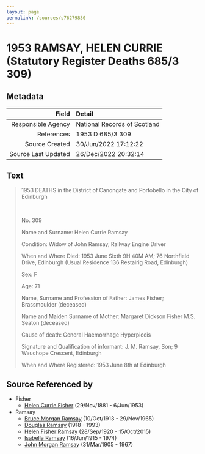 ```yaml
---
layout: page
permalink: /sources/s76279830
---
```


# 1953 RAMSAY, HELEN CURRIE (Statutory Register Deaths 685/3 309)

## Metadata

Field | Detail
---:|:---
Responsible Agency | National Records of Scotland
References | 1953 D 685/3 309
Source Created | 30/Jun/2022 17:12:22
Source Last Updated | 26/Dec/2022 20:32:14

## Text

> 1953 DEATHS in the District of Canongate and Portobello in the City of Edinburgh
>
> <br/>
>
> No. 309
>
> Name and Surname: Helen Currie Ramsay
>
> Condition: Widow of John Ramsay, Railway Engine Driver
>
> When and Where Died: 1953 June Sixth 9H 40M AM; 76 Northfield Drive, Edinburgh (Usual Residence 136 Restalrig Road, Edinburgh)
>
> Sex: F
>
> Age: 71
>
> Name, Surname and Profession of Father: James Fisher; Brassmoulder (deceased)
>
> Name and Maiden Surname of Mother: Margaret Dickson Fisher M.S. Seaton (deceased)
>
> Cause of death: General Haemorrhage Hyperpiceis
>
> Signature and Qualification of informant: J. M. Ramsay, Son; 9 Wauchope Crescent, Edinburgh
>
> When and Where Registered: 1953 June 8th at Edinburgh
>

## Source Referenced by

* Fisher
  * [Helen Currie Fisher](../people/@18426904@-helen-currie-fisher-b1881-11-29-d1953-6-6.md) (29/Nov/1881 - 6/Jun/1953)
* Ramsay
  * [Bruce Morgan Ramsay](../people/@49046148@-bruce-morgan-ramsay-b1913-10-10-d1965-11-29.md) (10/Oct/1913 - 29/Nov/1965)
  * [Douglas Ramsay](../people/@12977578@-douglas-ramsay-b1918-d1993.md) (1918 - 1993)
  * [Helen Fisher Ramsay](../people/@34267190@-helen-fisher-ramsay-b1920-9-28-d2015-10-15.md) (28/Sep/1920 - 15/Oct/2015)
  * [Isabella Ramsay](../people/@80504300@-isabella-ramsay-b1915-6-16-d1974.md) (16/Jun/1915 - 1974)
  * [John Morgan Ramsay](../people/@55070438@-john-morgan-ramsay-b1905-3-31-d1967.md) (31/Mar/1905 - 1967)
